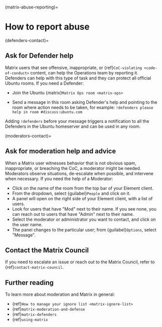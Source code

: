 (matrix-abuse-reporting)=
# How to report abuse


(defenders-contact)=
## Ask for Defender help

Matrix users that see offensive, inappropriate, or {ref}`CoC-violating <code-of-conduct>` content, can help the Operations team by reporting it.
Defenders can help with this type of task and they can protect all official Ubuntu rooms.
If you need a Defender:

* Join the Ubuntu {matrix}`Matrix Ops room <matrix-ops>`

* Send a message in this room asking Defender's help and pointing to the room where action needs to be taken, for example: `!defenders please help in room #discuss:ubuntu.com`

Adding `!defenders` before your message triggers a notification to all the Defenders in the Ubuntu homeserver and can be used in any room.


(moderators-contact)=
## Ask for moderation help and advice

When a Matrix user witnesses behavior that is not obvious spam, inappropriate, or breaching the CoC, a moderator might be needed.
Moderators observe situations, de-escalate when possible, and intervene when necessary.
If you need the help of a Moderator:

* Click on the name of the room from the top bar of your Element client.
* From the dropdown, select {guilabel}`People` and click on it.
* A panel will open on the right side of your Element client, with a list of users.
* Look for users that have "Mod" next to their name. If you see none, you can reach out to users that have "Admin" next to their name.
* Select the moderator or administrator you want to contact, and click on the user name.
* The panel changes to the particular user; from {guilabel}`Options`, select "Message".


## Contact the Matrix Council

If you need to escalate an issue or reach out to the Matrix Council, refer to {ref}`contact-matrix-council`.


## Further reading

To learn more about moderation and Matrix in general:

* {ref}`How to manage your ignore list <matrix-ignore-list>`
* {ref}`matrix-moderation-and-defense`
* {ref}`matrix-defenders`
* {ref}`using-matrix`

